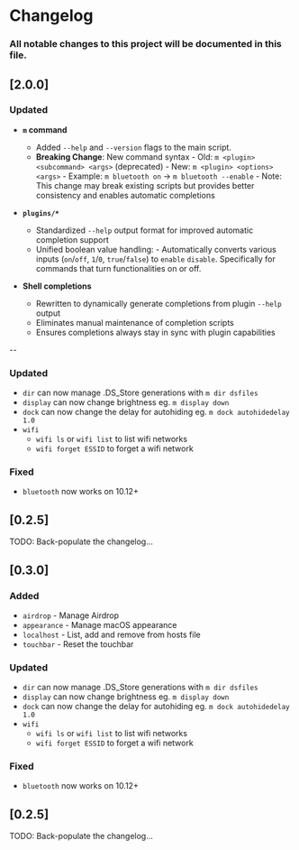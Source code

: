 # Changelog

### All notable changes to this project will be documented in this file.


## [2.0.0]

### Updated
- **`m` command**
  - Added `--help` and `--version` flags to the main script.
  - **Breaking Change**: New command syntax
  		- Old: `m <plugin> <subcommand> <args>` (deprecated)
    	- New: `m <plugin> <options> <args>`
    	- Example: `m bluetooth on` → `m bluetooth --enable`
    	- Note: This change may break existing scripts but provides better consistency and enables automatic completions

- **`plugins/*`**
  - Standardized `--help` output format for improved automatic completion support
  - Unified boolean value handling:
    	- Automatically converts various inputs (`on`/`off`, `1`/`0`, `true`/`false`) to `enable` `disable`. Specifically for commands that turn functionalities on or off.

- **Shell completions**
  - Rewritten to dynamically generate completions from plugin `--help` output
  - Eliminates manual maintenance of completion scripts
  - Ensures completions always stay in sync with plugin capabilities

--
### Updated

- `dir` can now manage .DS_Store generations with `m dir dsfiles`
- `display` can now change brightness eg. `m display down`
- `dock` can now change the delay for autohiding eg. `m dock autohidedelay 1.0`
- `wifi`
  - `wifi ls` or `wifi list` to list wifi networks
  - `wifi forget ESSID` to forget a wifi network

### Fixed

- `bluetooth` now works on 10.12+

## [0.2.5]

TODO: Back-populate the changelog...

## [0.3.0]

### Added

- `airdrop` - Manage Airdrop
- `appearance` - Manage macOS appearance
- `localhost` - List, add and remove from hosts file
- `touchbar` - Reset the touchbar

### Updated

- `dir` can now manage .DS_Store generations with `m dir dsfiles`
- `display` can now change brightness eg. `m display down`
- `dock` can now change the delay for autohiding eg. `m dock autohidedelay 1.0`
- `wifi`
  - `wifi ls` or `wifi list` to list wifi networks
  - `wifi forget ESSID` to forget a wifi network

### Fixed

- `bluetooth` now works on 10.12+

## [0.2.5]

TODO: Back-populate the changelog...
